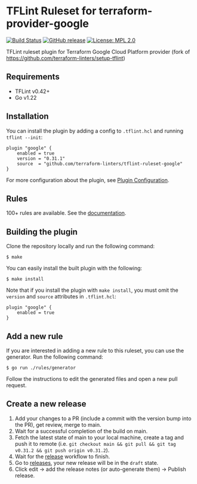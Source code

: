 # TFLint Ruleset for terraform-provider-google
[![Build Status](https://github.com/epidemicsound/tflint-ruleset-google/workflows/build/badge.svg?branch=main)](https://github.com/epidemicsound/tflint-ruleset-google/actions)
[![GitHub release](https://img.shields.io/github/release/epidemicsound/tflint-ruleset-google.svg)](https://github.com/epidemicsound/tflint-ruleset-google/releases/latest)
[![License: MPL 2.0](https://img.shields.io/badge/License-MPL%202.0-blue.svg)](LICENSE)

TFLint ruleset plugin for Terraform Google Cloud Platform provider (fork of https://github.com/terraform-linters/setup-tflint)

## Requirements

- TFLint v0.42+
- Go v1.22

## Installation

You can install the plugin by adding a config to `.tflint.hcl` and running `tflint --init`:

```hcl
plugin "google" {
    enabled = true
    version = "0.31.1"
    source  = "github.com/terraform-linters/tflint-ruleset-google"
}
```

For more configuration about the plugin, see [Plugin Configuration](docs/configuration.md).

## Rules

100+ rules are available. See the [documentation](docs/rules/README.md).

## Building the plugin

Clone the repository locally and run the following command:

```
$ make
```

You can easily install the built plugin with the following:

```
$ make install
```

Note that if you install the plugin with `make install`, you must omit the `version` and `source` attributes in `.tflint.hcl`:

```hcl
plugin "google" {
    enabled = true
}
```

## Add a new rule

If you are interested in adding a new rule to this ruleset, you can use the generator. Run the following command:

```
$ go run ./rules/generator
```

Follow the instructions to edit the generated files and open a new pull request.

## Create a new release

1. Add your changes to a PR (include a commit with the version bump into the PR), get review, merge to main.
2. Wait for a successful completion of the build on main.
3. Fetch the latest state of main to your local machine, create a tag and push it to remote
   (i.e. `git checkout main && git pull && git tag v0.31.2 && git push origin v0.31.2`).
4. Wait for the [release](https://github.com/epidemicsound/tflint-ruleset-google/actions/workflows/release.yml) workflow to finish.
5. Go to [releases](https://github.com/epidemicsound/tflint-ruleset-google/releases), your new release will be in the `draft` state.
6. Click edit -> add the release notes (or auto-generate them) -> Publish release.
